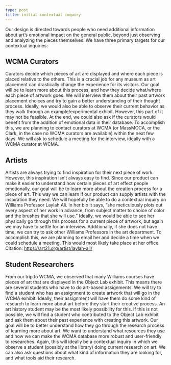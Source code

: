 ```yaml
---
type: post
title: initial contextual inquiry
---
```


Our design is directed towards people who need additional information about art’s emotional impact on the general public, beyond just observing and analyzing the pieces themselves. We have three primary targets for our contextual inquiries:

## WCMA Curators

Curators decide which pieces of art are displayed and where each piece is placed relative to the others. This is a crucial job for any museum as art placement can drastically change the experience for its visitors. Our goal will be to learn more about this process, and how they decide what/where each piece of artwork goes. We will interview them about their past artwork placement choices and try to gain a better understanding of their thought process. Ideally, we would also be able to observe their current behavior as they walk through an example/experimental exhibit. However, this part of it may not be feasible. At the end, we could also ask if the curators would benefit from the addition of emotional data in their database. To accomplish this, we are planning to contact curators at WCMA (or MassMOCA, or the Clark, in the case no WCMA curators are available) within the next few days. We will ask to schedule a meeting for the interview, ideally with a WCMA curator at WCMA. 

## Artists

Artists are always trying to find inspiration for their next piece of work. However, this inspiration isn’t always easy to find. Since our product can make it easier to understand how certain pieces of art effect people emotionally, our goal will be to learn more about the creation process for a piece of art. This way we can learn if our product can supply artists with the inspiration they need. We will hopefully be able to do a contextual inquiry on Williams Professor Laylah Ali. In her bio it says, “she meticulously plots out every aspect of her work in advance, from subject matter to choice of color and the brushes that she will use.” Ideally, we would be able to see her physically go through this process for a current piece of artwork, but again we may have to settle for an interview. Additionally, if she does not have time, we can try to ask other Williams Professors in the art department. To accomplish this, we are planning to email her and decide a time when we could schedule a meeting. This would most likely take place at her office.
Citation: https://art21.org/artist/laylah-ali/

## Student Researchers

From our trip to WCMA, we observed that many Williams courses have pieces of art that are displayed in the Object Lab exhibit. This means there are several students who have to do art-based assignments. We will try to find a student who has an assignment to create artwork that will go in the WCMA exhibit. Ideally, their assignment will have them do some kind of research to learn more about art before they start their creative process. An art history student may be the most likely possibility for this. If this is not possible, we will find a student who contributed to the Object Lab exhibit and ask them about their past experience with creating this artwork. Our goal will be to better understand how they go through the research process of learning more about art. We want to understand what resources they use and how we can make the WCMA database more robust and user-friendly to researches. Again, this will ideally be a contextual inquiry in which we observe a student (possibly at the library) doing current research on art. We can also ask questions about what kind of information they are looking for, and what tools aid their research. 

